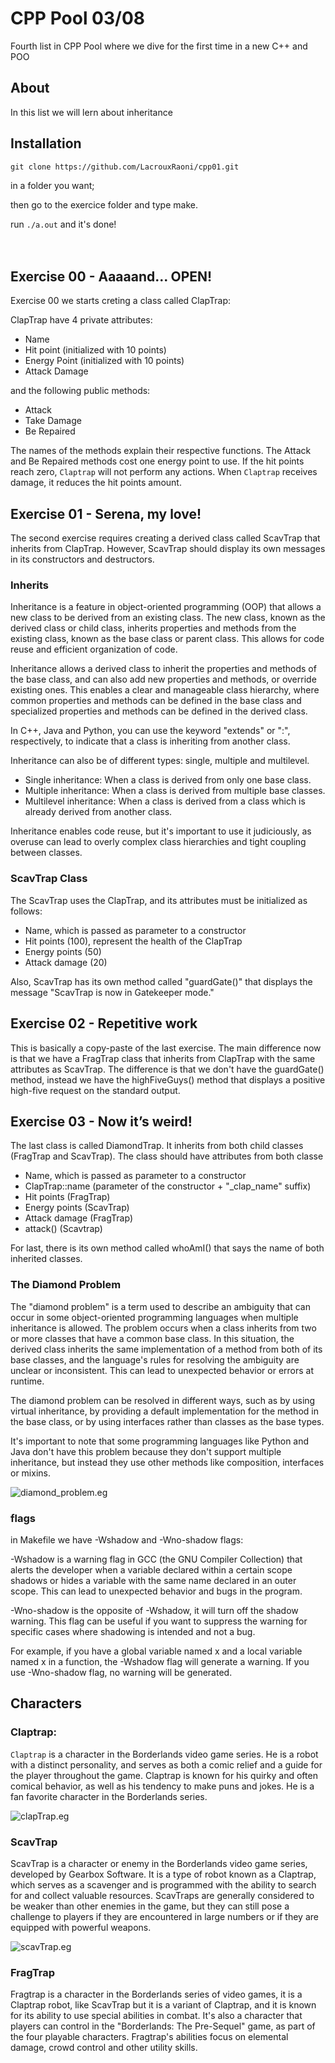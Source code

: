 # CPP Pool 03/08

Fourth list in CPP Pool where we dive for the first time in a new C++ and POO

## About

In this list we will lern about inheritance

## Installation

```
git clone https://github.com/LacrouxRaoni/cpp01.git
```

in a folder you want; 

then go to the exercice folder and type make.

run ```./a.out``` and it's done!<br><br><br>

## Exercise 00 - Aaaaand... OPEN!

Exercise 00 we starts creting a class called ClapTrap:


ClapTrap have 4 private attributes: 
- Name <br>
- Hit point (initialized with 10 points) <br>
- Energy Point (initialized with 10 points) <br>
- Attack Damage

and the following public methods:
- Attack <br>
- Take Damage <br>
- Be Repaired <br>

The names of the methods explain their respective functions. The Attack and Be Repaired methods cost one energy point to use. If the hit points reach zero, `Claptrap` will not perform any actions. When `Claptrap` receives damage, it reduces the hit points amount.


## Exercise 01 - Serena, my love!

The second exercise requires creating a derived class called ScavTrap that inherits from ClapTrap. However, ScavTrap should display its own messages in its constructors and destructors.

### Inherits

Inheritance is a feature in object-oriented programming (OOP) that allows a new class to be derived from an existing class. The new class, known as the derived class or child class, inherits properties and methods from the existing class, known as the base class or parent class. This allows for code reuse and efficient organization of code.

Inheritance allows a derived class to inherit the properties and methods of the base class, and can also add new properties and methods, or override existing ones. This enables a clear and manageable class hierarchy, where common properties and methods can be defined in the base class and specialized properties and methods can be defined in the derived class.

In C++, Java and Python, you can use the keyword "extends" or ":", respectively, to indicate that a class is inheriting from another class.

Inheritance can also be of different types: single, multiple and multilevel.

- Single inheritance: When a class is derived from only one base class.
- Multiple inheritance: When a class is derived from multiple base classes.
- Multilevel inheritance: When a class is derived from a class which is already derived from another class.

Inheritance enables code reuse, but it's important to use it judiciously, as overuse can lead to overly complex class hierarchies and tight coupling between classes.


### ScavTrap Class

The ScavTrap uses the ClapTrap, and its attributes must be initialized as follows:

- Name, which is passed as parameter to a constructor
- Hit points (100), represent the health of the ClapTrap
- Energy points (50)
- Attack damage (20)

Also, ScavTrap has its own method called "guardGate()" that displays the message "ScavTrap is now in Gatekeeper mode."


## Exercise 02 - Repetitive work

This is basically a copy-paste of the last exercise. The main difference now is that we have a FragTrap class that inherits from ClapTrap with the same attributes as ScavTrap. The difference is that we don't have the guardGate() method, instead we have the highFiveGuys() method that displays a positive high-five request on the standard output.


## Exercise 03 - Now it’s weird!

The last class is called DiamondTrap. It inherits from both child classes (FragTrap and ScavTrap). The class should have attributes from both classe

- Name, which is passed as parameter to a constructor
- ClapTrap::name (parameter of the constructor + "_clap_name" suffix)
- Hit points (FragTrap)
- Energy points (ScavTrap)
- Attack damage (FragTrap)
- attack() (Scavtrap)

For last, there is its own method called whoAmI() that says the name of both inherited classes.

### The Diamond Problem

The "diamond problem" is a term used to describe an ambiguity that can occur in some object-oriented programming languages when multiple inheritance is allowed. The problem occurs when a class inherits from two or more classes that have a common base class. In this situation, the derived class inherits the same implementation of a method from both of its base classes, and the language's rules for resolving the ambiguity are unclear or inconsistent. This can lead to unexpected behavior or errors at runtime.

The diamond problem can be resolved in different ways, such as by using virtual inheritance, by providing a default implementation for the method in the base class, or by using interfaces rather than classes as the base types.

It's important to note that some programming languages like Python and Java don't have this problem because they don't support multiple inheritance, but instead they use other methods like composition, interfaces or mixins.

![diamond_problem.eg](images/diamond.png)


### flags

in Makefile we have -Wshadow and -Wno-shadow flags: 

-Wshadow is a warning flag in GCC (the GNU Compiler Collection) that alerts the developer when a variable declared within a certain scope shadows or hides a variable with the same name declared in an outer scope. This can lead to unexpected behavior and bugs in the program.

-Wno-shadow is the opposite of -Wshadow, it will turn off the shadow warning. This flag can be useful if you want to suppress the warning for specific cases where shadowing is intended and not a bug.

For example, if you have a global variable named x and a local variable named x in a function, the -Wshadow flag will generate a warning. If you use -Wno-shadow flag, no warning will be generated.


## Characters

### Claptrap:

`Claptrap` is a character in the Borderlands video game series. He is a robot with a distinct personality, and serves as both a comic relief and a guide for the player throughout the game. Claptrap is known for his quirky and often comical behavior, as well as his tendency to make puns and jokes. He is a fan favorite character in the Borderlands series.

![clapTrap.eg](images/clapTrap.png)


### ScavTrap

ScavTrap is a character or enemy in the Borderlands video game series, developed by Gearbox Software. It is a type of robot known as a Claptrap, which serves as a scavenger and is programmed with the ability to search for and collect valuable resources. ScavTraps are generally considered to be weaker than other enemies in the game, but they can still pose a challenge to players if they are encountered in large numbers or if they are equipped with powerful weapons.

![scavTrap.eg](images/scavTrap.png)

### FragTrap

Fragtrap is a character in the Borderlands series of video games, it is a Claptrap robot, like ScavTrap but it is a variant of Claptrap, and it is known for its ability to use special abilities in combat. It's also a character that players can control in the "Borderlands: The Pre-Sequel" game, as part of the four playable characters.
Fragtrap's abilities focus on elemental damage, crowd control and other utility skills.